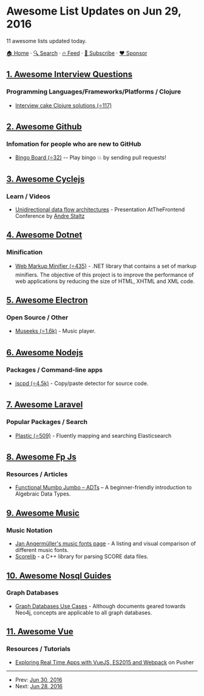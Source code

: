 # Awesome List Updates on Jun 29, 2016

11 awesome lists updated today.

[🏠 Home](/README.md) · [🔍 Search](https://www.trackawesomelist.com/search/) · [🔥 Feed](https://www.trackawesomelist.com/rss.xml) · [📮 Subscribe](https://trackawesomelist.us17.list-manage.com/subscribe?u=d2f0117aa829c83a63ec63c2f&id=36a103854c) · [❤️  Sponsor](https://github.com/sponsors/theowenyoung)



## [1. Awesome Interview Questions](/content/DopplerHQ/awesome-interview-questions/README.md)

### Programming Languages/Frameworks/Platforms / Clojure

*   [Interview cake Clojure solutions (⭐117)](https://github.com/DerekCuevas/interview-cake-clj)

## [2. Awesome Github](/content/phillipadsmith/awesome-github/README.md)

### Infomation for people who are new to GitHub

*   [Bingo Board (⭐32)](https://github.com/muan/bingo-board) -- Play bingo :boom: by sending pull requests!

## [3. Awesome Cyclejs](/content/cyclejs-community/awesome-cyclejs/README.md)

### Learn / Videos

*   [Unidirectional data flow architectures](https://vimeo.com/168652278) - Presentation AtTheFrontend Conference by [Andre Staltz](https://twitter.com/andrestaltz)

## [4. Awesome Dotnet](/content/quozd/awesome-dotnet/README.md)

### Minification

*   [Web Markup Minifier (⭐435)](https://github.com/Taritsyn/WebMarkupMin) - .NET library that contains a set of markup minifiers. The objective of this project is to improve the performance of web applications by reducing the size of HTML, XHTML and XML code.

## [5. Awesome Electron](/content/sindresorhus/awesome-electron/README.md)

### Open Source / Other

*   [Museeks (⭐1.6k)](https://github.com/KeitIG/museeks) - Music player.

## [6. Awesome Nodejs](/content/sindresorhus/awesome-nodejs/README.md)

### Packages / Command-line apps

*   [jscpd (⭐4.5k)](https://github.com/kucherenko/jscpd) - Copy/paste detector for source code.

## [7. Awesome Laravel](/content/chiraggude/awesome-laravel/README.md)

### Popular Packages / Search

*   [Plastic (⭐509)](https://github.com/sleimanx2/plastic) - Fluently mapping and searching Elasticsearch

## [8. Awesome Fp Js](/content/stoeffel/awesome-fp-js/README.md)

### Resources / Articles

*   [Functional Mumbo Jumbo – ADTs](http://blog.jenkster.com/2016/06/functional-mumbo-jumbo-adts.html) – A beginner-friendly introduction to Algebraic Data Types.

## [9. Awesome Music](/content/ciconia/awesome-music/README.md)

### Music Notation

*   [Jan Angermüller's music fonts page](http://elbsound.studio/music_fonts.php) - A listing and visual comparison of different music fonts.
*   [Scorelib](http://scorelib.sapp.org/) - a C++ library for parsing SCORE data files.

## [10. Awesome Nosql Guides](/content/erictleung/awesome-nosql-guides/README.md)

### Graph Databases

*   [Graph Databases Use Cases](https://neo4j.com/use-cases/) - Although documents geared towards Neo4j, concepts are applicable to all graph databases.

## [11. Awesome Vue](/content/vuejs/awesome-vue/README.md)

### Resources / Tutorials

*   [Exploring Real Time Apps with VueJS, ES2015 and Webpack](https://blog.pusher.com/exploring-real-time-apps-with-vuejs-es2016-and-webpack/) on Pusher

---

- Prev: [Jun 30, 2016](/content/2016/06/30/README.md)
- Next: [Jun 28, 2016](/content/2016/06/28/README.md)